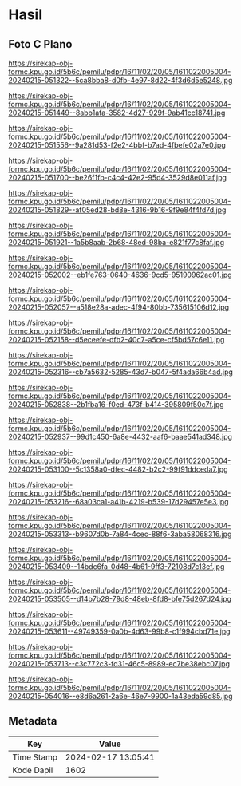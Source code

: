 # Hasil

## Foto C Plano

https://sirekap-obj-formc.kpu.go.id/5b6c/pemilu/pdpr/16/11/02/20/05/1611022005004-20240215-051322--5ca8bba8-d0fb-4e97-8d22-4f3d6d5e5248.jpg

https://sirekap-obj-formc.kpu.go.id/5b6c/pemilu/pdpr/16/11/02/20/05/1611022005004-20240215-051449--8abb1afa-3582-4d27-929f-9ab41cc18741.jpg

https://sirekap-obj-formc.kpu.go.id/5b6c/pemilu/pdpr/16/11/02/20/05/1611022005004-20240215-051556--9a281d53-f2e2-4bbf-b7ad-4fbefe02a7e0.jpg

https://sirekap-obj-formc.kpu.go.id/5b6c/pemilu/pdpr/16/11/02/20/05/1611022005004-20240215-051700--be26f1fb-c4c4-42e2-95d4-3529d8e011af.jpg

https://sirekap-obj-formc.kpu.go.id/5b6c/pemilu/pdpr/16/11/02/20/05/1611022005004-20240215-051829--af05ed28-bd8e-4316-9b16-9f9e84f4fd7d.jpg

https://sirekap-obj-formc.kpu.go.id/5b6c/pemilu/pdpr/16/11/02/20/05/1611022005004-20240215-051921--1a5b8aab-2b68-48ed-98ba-e821f77c8faf.jpg

https://sirekap-obj-formc.kpu.go.id/5b6c/pemilu/pdpr/16/11/02/20/05/1611022005004-20240215-052002--eb1fe763-0640-4636-9cd5-95190962ac01.jpg

https://sirekap-obj-formc.kpu.go.id/5b6c/pemilu/pdpr/16/11/02/20/05/1611022005004-20240215-052057--a518e28a-adec-4f94-80bb-735615106d12.jpg

https://sirekap-obj-formc.kpu.go.id/5b6c/pemilu/pdpr/16/11/02/20/05/1611022005004-20240215-052158--d5eceefe-dfb2-40c7-a5ce-cf5bd57c6e11.jpg

https://sirekap-obj-formc.kpu.go.id/5b6c/pemilu/pdpr/16/11/02/20/05/1611022005004-20240215-052316--cb7a5632-5285-43d7-b047-5f4ada66b4ad.jpg

https://sirekap-obj-formc.kpu.go.id/5b6c/pemilu/pdpr/16/11/02/20/05/1611022005004-20240215-052838--2b1fba16-f0ed-473f-b414-395809f50c7f.jpg

https://sirekap-obj-formc.kpu.go.id/5b6c/pemilu/pdpr/16/11/02/20/05/1611022005004-20240215-052937--99d1c450-6a8e-4432-aaf6-baae541ad348.jpg

https://sirekap-obj-formc.kpu.go.id/5b6c/pemilu/pdpr/16/11/02/20/05/1611022005004-20240215-053100--5c1358a0-dfec-4482-b2c2-99f91ddceda7.jpg

https://sirekap-obj-formc.kpu.go.id/5b6c/pemilu/pdpr/16/11/02/20/05/1611022005004-20240215-053216--68a03ca1-a41b-4219-b539-17d29457e5e3.jpg

https://sirekap-obj-formc.kpu.go.id/5b6c/pemilu/pdpr/16/11/02/20/05/1611022005004-20240215-053313--b9607d0b-7a84-4cec-88f6-3aba58068316.jpg

https://sirekap-obj-formc.kpu.go.id/5b6c/pemilu/pdpr/16/11/02/20/05/1611022005004-20240215-053409--14bdc6fa-0d48-4b61-9ff3-72108d7c13ef.jpg

https://sirekap-obj-formc.kpu.go.id/5b6c/pemilu/pdpr/16/11/02/20/05/1611022005004-20240215-053505--d14b7b28-79d8-48eb-8fd8-bfe75d267d24.jpg

https://sirekap-obj-formc.kpu.go.id/5b6c/pemilu/pdpr/16/11/02/20/05/1611022005004-20240215-053611--49749359-0a0b-4d63-99b8-c1f994cbd71e.jpg

https://sirekap-obj-formc.kpu.go.id/5b6c/pemilu/pdpr/16/11/02/20/05/1611022005004-20240215-053713--c3c772c3-fd31-46c5-8989-ec7be38ebc07.jpg

https://sirekap-obj-formc.kpu.go.id/5b6c/pemilu/pdpr/16/11/02/20/05/1611022005004-20240215-054016--e8d6a261-2a6e-46e7-9900-1a43eda59d85.jpg


## Metadata

| Key        | Value               |
| ---------- | ------------------- |
| Time Stamp | 2024-02-17 13:05:41 |
| Kode Dapil | 1602                |




